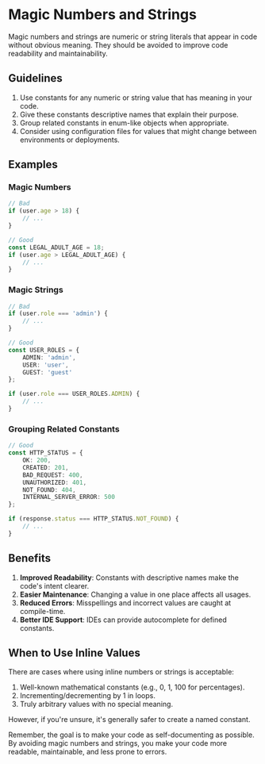 # Magic Numbers and Strings

Magic numbers and strings are numeric or string literals that appear in code without obvious meaning. They should be avoided to improve code readability and maintainability.

## Guidelines

1. Use constants for any numeric or string value that has meaning in your code.
2. Give these constants descriptive names that explain their purpose.
3. Group related constants in enum-like objects when appropriate.
4. Consider using configuration files for values that might change between environments or deployments.

## Examples

### Magic Numbers

```typescript
// Bad
if (user.age > 18) {
    // ...
}

// Good
const LEGAL_ADULT_AGE = 18;
if (user.age > LEGAL_ADULT_AGE) {
    // ...
}
```

### Magic Strings

```typescript
// Bad
if (user.role === 'admin') {
    // ...
}

// Good
const USER_ROLES = {
    ADMIN: 'admin',
    USER: 'user',
    GUEST: 'guest'
};

if (user.role === USER_ROLES.ADMIN) {
    // ...
}
```

### Grouping Related Constants

```typescript
// Good
const HTTP_STATUS = {
    OK: 200,
    CREATED: 201,
    BAD_REQUEST: 400,
    UNAUTHORIZED: 401,
    NOT_FOUND: 404,
    INTERNAL_SERVER_ERROR: 500
};

if (response.status === HTTP_STATUS.NOT_FOUND) {
    // ...
}
```

## Benefits

1. **Improved Readability**: Constants with descriptive names make the code's intent clearer.
2. **Easier Maintenance**: Changing a value in one place affects all usages.
3. **Reduced Errors**: Misspellings and incorrect values are caught at compile-time.
4. **Better IDE Support**: IDEs can provide autocomplete for defined constants.

## When to Use Inline Values

There are cases where using inline numbers or strings is acceptable:

1. Well-known mathematical constants (e.g., 0, 1, 100 for percentages).
2. Incrementing/decrementing by 1 in loops.
3. Truly arbitrary values with no special meaning.

However, if you're unsure, it's generally safer to create a named constant.

Remember, the goal is to make your code as self-documenting as possible. By avoiding magic numbers and strings, you make your code more readable, maintainable, and less prone to errors.